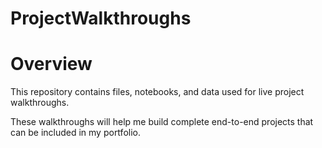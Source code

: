 # ProjectWalkthroughs

# Overview

This repository contains files, notebooks, and data used for live project walkthroughs.

These walkthroughs will help me build complete end-to-end projects that can be included in my portfolio.
